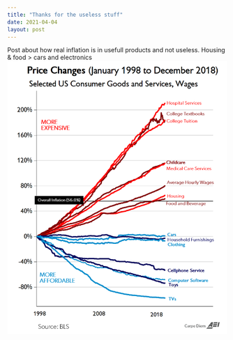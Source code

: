 ```yaml
---
title: "Thanks for the useless stuff"
date: 2021-04-04
layout: post
---
```


Post about how real inflation is in usefull products and not useless. Housing & food > cars and electronics
<img src="/assets/imgs/prodinf.png"
     alt="Inflation numbers for different product catagories"
     style="float: left; margin-right: 10px;" />